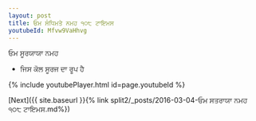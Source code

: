 ```yaml
---
layout: post
title: ਓਮ ਸੰਧਿਮਤੇ ਨਮਹ ੧੦੮ ਟਾਇਮਸ
youtubeId: Mfvw9VaHhvg
---
```

 
 
 ਓਮ ਸੂਰਯਾਯਾ ਨਮਹ  
 
 -  ਜਿਸ ਕੋਲ ਸੂਰਜ ਦਾ ਰੂਪ ਹੈ 
 
  
 
  
 
 
 
 
 
 


{% include youtubePlayer.html id=page.youtubeId %}
 
[Next]({{ site.baseurl }}{% link  split2/_posts/2016-03-04-ਓਮ ਸਤਰਾਯਾ ਨਮਹ ੧੦੮ ਟਾਇਮਸ.md%})
 
